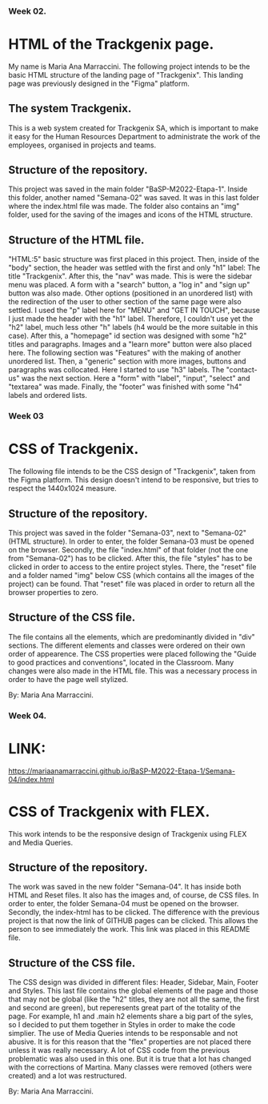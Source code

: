### Week 02.

# HTML of the Trackgenix page.

My name is Maria Ana Marraccini. The following project intends to be the basic HTML structure of the landing page of
"Trackgenix". This landing page was previously designed in the "Figma" platform.

## The system Trackgenix.

This is a web system created for Trackgenix SA, which is important to make it easy for the Human Resources
Department to administrate the work of the employees, organised in projects and teams.

## Structure of the repository.

This project was saved in the main folder "BaSP-M2022-Etapa-1". Inside this folder, another named "Semana-02" was
saved. It was in this last folder where the index.html file was made. The folder also contains an "img" folder,
used for the saving of the images and icons of the HTML structure.

## Structure of the HTML file.

"HTML:5" basic structure was first placed in this project. Then, inside of the "body" section,
the header was settled with the first and only "h1" label: The title "Trackgenix". After this,
the "nav" was made. This is were the sidebar menu was placed. A form with a "search" button, a "log in" and "sign up"
button was also made. Other options (positioned in an unordered list) with the redirection of the user
to other section of the same page were also settled. I used the "p" label here for "MENU" and "GET IN TOUCH",
because I just made the header with the "h1" label. Therefore, I couldn't use yet the "h2" label, much less other "h"
labels (h4 would be the more suitable in this case).
After this, a "homepage" id section was designed with some "h2" titles and paragraphs. Images and a "learn more"
button were also placed here.
The following section was "Features" with the making of another unordered list. Then, a "generic"
section with more images, buttons and paragraphs was collocated. Here I started to use "h3" labels.
The "contact-us" was the next section. Here a "form" with "label", "input", "select" and "textarea" was
made. Finally, the "footer" was finished with some "h4" labels and ordered lists.

### Week 03

# CSS of Trackgenix.

The following file intends to be the CSS design of "Trackgenix", taken from the Figma platform. This design
doesn't intend to be responsive, but tries to respect the 1440x1024 measure.

## Structure of the repository.

This project was saved in the folder "Semana-03", next to "Semana-02" (HTML structure). In order to enter, the
folder Semana-03 must be opened on the browser. Secondly, the file "index.html" of that folder (not the one
from "Semana-02") has to be clicked. After this, the file "styles" has to be clicked in order to access to the
entire project styles. There, the "reset" file and a folder named "img" below CSS (which contains all the images of
the project) can be found. That "reset" file was placed in order to return all the browser properties to zero.

## Structure of the CSS file.

The file contains all the elements, which are predominantly divided in "div" sections. The different elements and classes
were ordered on their own order of appearence. The CSS properties were placed following the "Guide to good practices and
conventions", located in the Classroom. Many changes were also made in the HTML file. This was a necessary process in order
to have the page well stylized.

By: Maria Ana Marraccini.

### Week 04.

# LINK:

https://mariaanamarraccini.github.io/BaSP-M2022-Etapa-1/Semana-04/index.html

# CSS of Trackgenix with FLEX.

This work intends to be the responsive design of Trackgenix using FLEX and Media Queries.

## Structure of the repository.

The work was saved in the new folder "Semana-04". It has inside both HTML and Reset files. It also has the images and, of
course, de CSS files. In order to enter, the folder Semana-04 must be opened on the browser. Secondly, the index-html
has to be clicked. The difference with the previous project is that now the link of GITHUB pages can be clicked. This allows
the person to see immediately the work. This link was placed in this README file.

## Structure of the CSS file.

The CSS design was divided in different files: Header, Sidebar, Main, Footer and Styles. This last file contains the global
elements of the page and those that may not be global (like the "h2" titles, they are not all the same, the first and
second are green), but reperesents great part of the totality of the page. For example, h1 and .main h2 elements
share a big part of the syles, so I decided to put them together in Styles in order to make the code simplier.
The use of Media Queries intends to be responsable and not abusive. It is for this reason that the "flex" properties
are not placed there unless it was really necessary. A lot of CSS code from the previous problematic was also used in this
one. But it is true that a lot has changed with the corrections of Martina. Many classes were removed (others
were created) and a lot was restructured.

By: Maria Ana Marraccini. 
